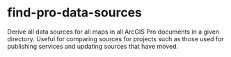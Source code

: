# find-pro-data-sources
Derive all data sources for all maps in all ArcGIS Pro documents in a given directory. Useful for comparing sources for projects such as those used for publishing services and updating sources that have moved. 
